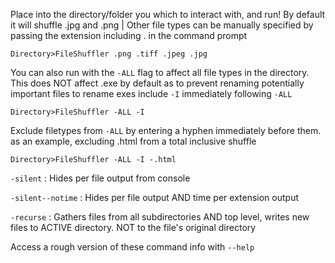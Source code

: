 Place into the directory/folder you which to interact with, and run!
By default it will shuffle .jpg and .png | Other file types can be manually specified by passing the extension including . in the command prompt

`Directory>FileShuffler .png .tiff .jpeg .jpg`

You can also run with the `-ALL` flag to affect all file types in the directory. This does NOT affect .exe by default as to prevent renaming potentially important files
to rename exes include `-I` immediately following `-ALL`

`Directory>FileShuffler -ALL -I`

Exclude filetypes from `-ALL` by entering a hyphen immediately before them. as an example, excluding .html from a total inclusive shuffle

`Directory>FileShuffler -ALL -I -.html`

`-silent` : Hides per file output from console

`-silent--notime` : Hides per file output AND time per extension output

`-recurse` : Gathers files from all subdirectories AND top level, writes new files to ACTIVE directory. NOT to the file's original directory

Access a rough version of these command info with `--help`
